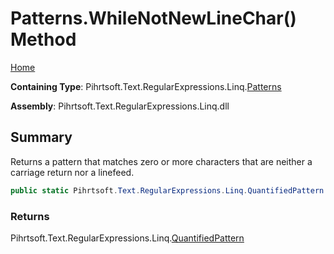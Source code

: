 # Patterns\.WhileNotNewLineChar\(\) Method

[Home](../../../../../../README.md)

**Containing Type**: Pihrtsoft\.Text\.RegularExpressions\.Linq\.[Patterns](../README.md)

**Assembly**: Pihrtsoft\.Text\.RegularExpressions\.Linq\.dll

## Summary

Returns a pattern that matches zero or more characters that are neither a carriage return nor a linefeed\.

```csharp
public static Pihrtsoft.Text.RegularExpressions.Linq.QuantifiedPattern WhileNotNewLineChar()
```

### Returns

Pihrtsoft\.Text\.RegularExpressions\.Linq\.[QuantifiedPattern](../../QuantifiedPattern/README.md)

